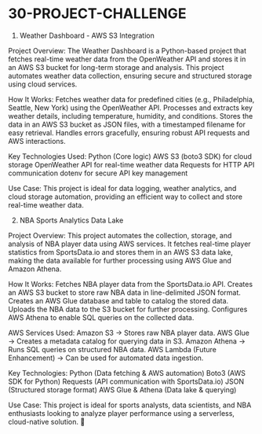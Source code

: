# 30-PROJECT-CHALLENGE
 1. Weather Dashboard - AWS S3 Integration

Project Overview:
The Weather Dashboard is a Python-based project that fetches real-time weather data from the OpenWeather API and stores it in an AWS S3 bucket for long-term storage and analysis. This project automates weather data collection, ensuring secure and structured storage using cloud services.

How It Works:
Fetches weather data for predefined cities (e.g., Philadelphia, Seattle, New York) using the OpenWeather API.
Processes and extracts key weather details, including temperature, humidity, and conditions.
Stores the data in an AWS S3 bucket as JSON files, with a timestamped filename for easy retrieval.
Handles errors gracefully, ensuring robust API requests and AWS interactions.

Key Technologies Used:
Python (Core logic)
AWS S3 (boto3 SDK) for cloud storage
OpenWeather API for real-time weather data
Requests for HTTP API communication
dotenv for secure API key management

Use Case:
This project is ideal for data logging, weather analytics, and cloud storage automation, providing an efficient way to collect and store real-time weather data.



 2. NBA Sports Analytics Data Lake

Project Overview:
This project automates the collection, storage, and analysis of NBA player data using AWS services. It fetches real-time player statistics from SportsData.io and stores them in an AWS S3 data lake, making the data available for further processing using AWS Glue and Amazon Athena.

How It Works:
Fetches NBA player data from the SportsData.io API.
Creates an AWS S3 bucket to store raw NBA data in line-delimited JSON format.
Creates an AWS Glue database and table to catalog the stored data.
Uploads the NBA data to the S3 bucket for further processing.
Configures AWS Athena to enable SQL queries on the collected data.

AWS Services Used:
Amazon S3 → Stores raw NBA player data.
AWS Glue → Creates a metadata catalog for querying data in S3.
Amazon Athena → Runs SQL queries on structured NBA data.
AWS Lambda (Future Enhancement) → Can be used for automated data ingestion.

Key Technologies:
Python (Data fetching & AWS automation)
Boto3 (AWS SDK for Python)
Requests (API communication with SportsData.io)
JSON (Structured storage format)
AWS Glue & Athena (Data lake & querying)

Use Case:
This project is ideal for sports analysts, data scientists, and NBA enthusiasts looking to analyze player performance using a serverless, cloud-native solution. 🚀